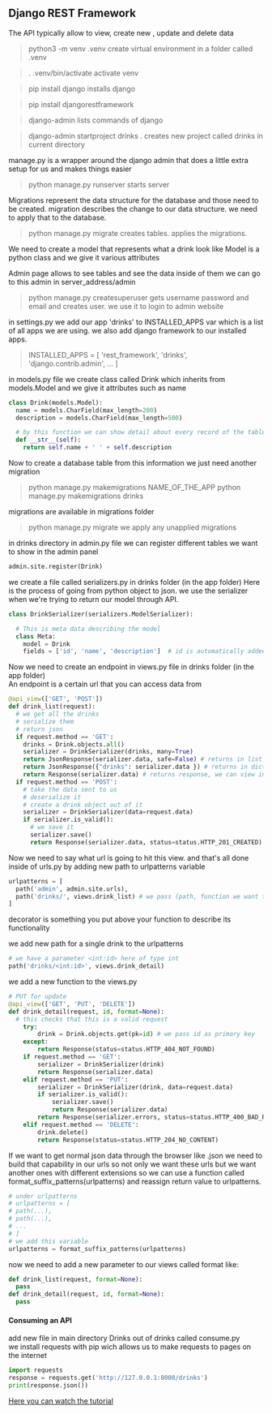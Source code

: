 ## Django REST Framework

The API typically allow to view, create new , update and delete data

> python3 -m venv .venv
create virtual environment in a folder called .venv

> . .venv/bin/activate
activate venv

> pip install django
installs django

> pip install djangorestframework

> django-admin
lists commands of django

> django-admin startproject drinks .
creates new project called drinks in current directory

manage.py is a wrapper around the django admin that does a little extra setup for us and makes things easier

> python manage.py runserver
starts server

Migrations represent the data structure for the database and those need to be created. migration describes the change to our data structure. we need to apply that to the database.

> python manage.py migrate
creates tables. applies the migrations.

We need to create a model that represents what a drink look like
Model is a python class and we give it various attributes  

Admin page allows to see tables and see the data inside of them
we can go to this admin in server_address/admin

> python manage.py createsuperuser
gets username password and email and creates user. we use it to login to admin website

in settings.py we add our app 'drinks' to INSTALLED_APPS var which is a list of all apps we are using. we also add django framework to our installed apps.

> INSTALLED_APPS = [
'rest_framework',
'drinks',
'django.contrib.admin',
...
]

in models.py file we create class called Drink which inherits from models.Model and we give it attributes such as name

```python
class Drink(models.Model):
  name = models.CharField(max_length=200)
  description = models.CharField(max_length=500)

  # by this function we can show detail about every record of the table in admin panel automatically
  def __str__(self):
    return self.name + ' ' + self.description
```

Now to create a database table from this information we just need another migration

> python manage.py makemigrations NAME_OF_THE_APP
> python manage.py makemigrations drinks

migrations are available in migrations folder

> python manage.py migrate
we apply any unapplied migrations

in drinks directory in admin.py file we can register different tables we want to show in the admin panel

```python
admin.site.register(Drink)
```

we create a file called serializers.py in drinks folder (in the app folder)
Here is the process of going from python object to json. we use the serializer when we're trying to return our model through API.

```python
class DrinkSerializer(serializers.ModelSerializer):

  # This is meta data describing the model
  class Meta:
    model = Drink    
    fields = ['id', 'name', 'description']  # id is automatically added to model
```
Now we need to create an endpoint in views.py file in drinks folder (in the app folder)  
An endpoint is a certain url that you can access data from

```python
@api_view(['GET', 'POST'])
def drink_list(request):
  # we get all the drinks
  # serialize them
  # return json
  if request.method == 'GET':
    drinks = Drink.objects.all()
    serializer = DrinkSerializer(drinks, many=True)
    return JsonResponse(serializer.data, safe=False) # returns in list format
    return JsonResponse({"drinks": serializer.data }) # returns in dictionary format
    return Response(serializer.data) # returns response, we can view in html view in the admin website
  if request.method == 'POST':
    # take the data sent to us
    # deserialize it
    # create a drink object out of it
    serializer = DrinkSerializer(data=request.data)
    if serializer.is_valid():
      # we save it
      serializer.save()
      return Response(serializer.data, status=status.HTTP_201_CREATED)
```

Now we need to say what url is going to hit this view. and that's all done inside of urls.py by adding new path to urlpatterns variable

```python
urlpatterns = [
  path('admin', admin.site.urls),
  path('drinks/', views.drink_list) # we pass (path, function we want to hit)
]
```

decorator is something you put above your function to describe its functionality

we add new path for a single drink to the urlpatterns

```python
# we have a parameter <int:id> here of type int
path('drinks/<int:id>', views.drink_detail)
```

we add a new function to the views.py

```python
# PUT for update
@api_view(['GET', 'PUT', 'DELETE'])
def drink_detail(request, id, format=None):
  # this checks that this is a valid request
    try:
        drink = Drink.objects.get(pk=id) # we pass id as primary key
    except:
        return Response(status=status.HTTP_404_NOT_FOUND)
    if request.method == 'GET':
        serializer = DrinkSerializer(drink)
        return Response(serializer.data)
    elif request.method == 'PUT':
        serializer = DrinkSerializer(drink, data=request.data)
        if serializer.is_valid():
            serializer.save()
            return Response(serializer.data)
        return Response(serializer.errors, status=status.HTTP_400_BAD_REQUEST)
    elif request.method == 'DELETE':
        drink.delete()
        return Response(status=status.HTTP_204_NO_CONTENT)
```

If we want to get normal json data through the browser like .json we need to build that capability in our urls so not only we want these urls but we want another ones with different extensions so we can use a function called format_suffix_patterns(urlpatterns) and reassign return value to urlpatterns.

```python
# under urlpatterns
# urlpatterns = [
# path(...),
# path(...),
# ...
# ]
# we add this variable
urlpatterns = format_suffix_patterns(urlpatterns)
```

now we need to add a new parameter to our views called format like:

```python
def drink_list(request, format=None):
  pass
def drink_detail(request, id, format=None):
  pass
```

#### Consuming an API

add new file in main directory Drinks out of drinks called consume.py  
we install requests with pip wich allows us to make requests to pages on the internet

```python
import requests
response = requests.get('http://127.0.0.1:8000/drinks')
print(response.json())
```

[Here you can watch the tutorial](https://www.youtube.com/watch?v=i5JykvxUk_A&t=320s)
